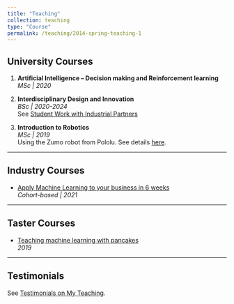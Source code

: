 ```yaml
---
title: "Teaching"
collection: teaching
type: "Course"
permalink: /teaching/2014-spring-teaching-1
---
```



## University Courses

1. **Artificial Intelligence – Decision making and Reinforcement learning**  
   _MSc | 2020_

2. **Interdisciplinary Design and Innovation**  
   _BSc | 2020-2024_  
   See [Student Work with Industrial Partners](https://design-and-innovation-2023.github.io/website/)

3. **Introduction to Robotics**  
   _MSc | 2019_  
   Using the Zumo robot from Pololu. See details [here](https://github.com/jgrizou/CRI-UE-Robotics).

---

## Industry Courses

- [Apply Machine Learning to your business in 6 weeks](https://mlmasterclass.carrd.co/)  
  _Cohort-based | 2021_

---

## Taster Courses

- [Teaching machine learning with pancakes](https://jgrizou.com/teaching/pancakes)  
  _2019_

---

## Testimonials

See [Testimonials on My Teaching](http://jgrizou.com/testimonials).
